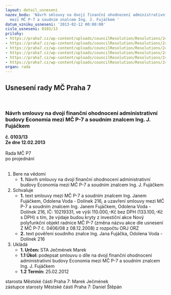 ```yaml
---
layout: detail_usneseni
nazev_bodu: 'Návrh smlouvy na dvojí finanční ohodnocení administrativní budovy Economia
  mezi MČ P-7 a soudním znalcem Ing. J. Fujáčkem '
datum_vzniku_usneseni: '2013-02-12 00:00:00'
cislo_usneseni: 0103/13
prilohy:
- https://praha7.cz/wp-content/uploads/councilResolution/Resolutions/24278/10-13-nabidka_economia_11_396.jpg
- https://praha7.cz/wp-content/uploads/councilResolution/Resolutions/24278/10-13-nabidka_economia_12_397.jpg
- https://praha7.cz/wp-content/uploads/councilResolution/Resolutions/24278/10-13-nabidka_economia_13_398.jpg
- https://praha7.cz/wp-content/uploads/councilResolution/Resolutions/24278/10-13-nab_fuj458.jpg
- https://praha7.cz/wp-content/uploads/councilResolution/Resolutions/24278/10-13-smlouva_fujacek_economia_def.doc
- https://praha7.cz/wp-content/uploads/councilResolution/Resolutions/24278/10-13-povereni_fujacek.doc
organ: rada
---
```

<div id="ucUsn_pList" class="usn">
	<span><h2>Usnesení rady MČ Praha 7 </h2>
<br></span><div class="standBody">
<span><h3>Návrh smlouvy na dvojí finanční ohodnocení administrativní budovy Economia mezi MČ P-7 a soudním znalcem Ing. J. Fujáčkem </h3></span><div class="center">
		<strong>č. 0103/13</strong><br>
	</div>
<div class="center">
		<strong>Ze dne 12.02.2013</strong><br><br>
	</div>Rada MČ P7<br> po projednání<br><br><ol>
<li>Bere na vědomí<ul><li>
<strong>1.</strong> Návrh smlouvy na dvojí finanční ohodnocení administrativní budovy Economia mezi MČ P-7 a soudním znalcem Ing. J. Fujáčkem </li></ul>
</li>
<li>Schvaluje<ul>
<li>
<strong>1.</strong> text smlouvy mezi MČ P-7 a soudním znalcem Ing. Janem Fujáčkem, Odolena Voda - Dolínek 216, a uzavření smlouvy mezi MČ P-7 a soudním znalcem Ing. Janem Fujáčkem, Odolena Voda - Dolínek 216, IČ: 10219331, ve výši 110.000,-Kč bez DPH (133.100,-Kč s DPH) s tím, že výdaje budou kryty z investiční akce Nový polyfunkční objekt radnice MČ P-7 (změna názvu akce dle usnesení Z MČ P-7 č. 0406/08 z 08.12.2008) z rozpočtu ORJ ORZ</li>
<li>
<strong>2.</strong> text pověření  soudního znalce Ing. Jana Fujáčka, Odolena Voda - Dolínek 216 </li>
</ul>
</li>
<li>Ukládá<ul>
<li>
<strong>1. Určen: </strong>STA Ječmének Marek</li>
<li>
<strong>1.1 Úkol: </strong>podepsat smlouvu o díle na dvojí finanční ohodnocení administrativní budovy Economia mezi MČ P-7 a soudním znalcem Ing. J. Fujáčkem  </li>
<li>
<strong>1.2 Termín: </strong>25.02.2012</li>
</ul>
</li>
</ol>starosta Městské části Praha 7: Marek Ječmének<br>zástupce starosty Městské části Praha 7: Daniel Štěpán 
</div>
</div>